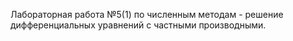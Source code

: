 Лабораторная работа №5(1) по численным методам - решение дифференциальных уравнений с частными производными.
